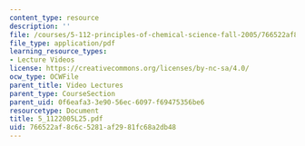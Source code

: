 ```yaml
---
content_type: resource
description: ''
file: /courses/5-112-principles-of-chemical-science-fall-2005/766522af8c6c5281af2981fc68a2db48_5_1122005L25.pdf
file_type: application/pdf
learning_resource_types:
- Lecture Videos
license: https://creativecommons.org/licenses/by-nc-sa/4.0/
ocw_type: OCWFile
parent_title: Video Lectures
parent_type: CourseSection
parent_uid: 0f6eafa3-3e90-56ec-6097-f69475356be6
resourcetype: Document
title: 5_1122005L25.pdf
uid: 766522af-8c6c-5281-af29-81fc68a2db48
---
```

